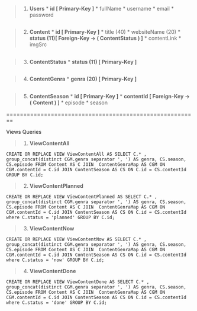 

 >1. **Users** 
	* **id  [ Primary-Key ]**
	* fullName
	* username
	* email
	* password
##

>2. **Content**
	* **id  [ Primary-Key ]**
	* title (40)
	* websiteName (20)
	* **status  (11)[ Foreign-Key -> ( ContentStatus ) ]**
	* contentLink 
	* imgSrc
##

>3. **ContentStatus**
	* **status (11)  [ Primary-Key ]**
##

>4. **ContentGenra**
	* **genra (20) [ Primary-Key ]**
##

>5. **ContentSeason**
	* **id  [ Primary-Key ]**
	* **contentId [ Foreign-Key -> ( Content ) ]**
	* episode
	* season

========================================================

Views Queries

>1. **ViewContentAll**

`CREATE OR REPLACE VIEW ViewContentAll AS SELECT C.* , 
group_concat(distinct CGM.genra separator ', ') AS genra,
CS.season,
CS.episode
FROM
Content AS C
JOIN 
ContentGenraMap AS CGM
ON CGM.contentId = C.id
JOIN
ContentSeason AS CS
ON C.id = CS.contentId
GROUP BY C.id;`

>2. **ViewContentPlanned**

`CREATE OR REPLACE VIEW ViewContentPlanned AS SELECT C.* , 
group_concat(distinct CGM.genra separator ', ') AS genra,
CS.season,
CS.episode
FROM
Content AS C
JOIN 
ContentGenraMap AS CGM
ON CGM.contentId = C.id
JOIN
ContentSeason AS CS
ON C.id = CS.contentId
where C.status = 'planned'
GROUP BY C.id;`


>3. **ViewContentNow**

`CREATE OR REPLACE VIEW ViewContentNow AS SELECT C.* , 
group_concat(distinct CGM.genra separator ', ') AS genra,
CS.season,
CS.episode
FROM
Content AS C
JOIN 
ContentGenraMap AS CGM
ON CGM.contentId = C.id
JOIN
ContentSeason AS CS
ON C.id = CS.contentId
where C.status = 'now'
GROUP BY C.id;`

>4. **ViewContentDone**

`CREATE OR REPLACE VIEW ViewContentDone AS SELECT C.* , 
group_concat(distinct CGM.genra separator ', ') AS genra,
CS.season,
CS.episode
FROM
Content AS C
JOIN 
ContentGenraMap AS CGM
ON CGM.contentId = C.id
JOIN
ContentSeason AS CS
ON C.id = CS.contentId
where C.status = 'done'
GROUP BY C.id;`